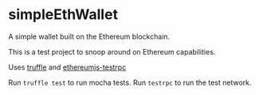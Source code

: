 # simpleEthWallet
A simple wallet built on the Ethereum blockchain.

This is a test project to snoop around on Ethereum capabilities.  

Uses [truffle](https://github.com/ConsenSys/truffle) and [ethereumjs-testrpc](https://github.com/ethereumjs/testrpc)  


Run `truffle test` to run mocha tests. 
Run `testrpc` to run the test network.  
